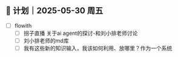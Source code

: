 ## 🧭 计划｜2025-05-30 周五
- [ ] flowith
	- [ ] 拐子直播 关于ai agent的探讨-和刘小排老师讨论
	- [ ] 刘小排老师的md库
	- [ ] 我有这些新的知识输入，我该如何利用、放哪里？作为一个系统